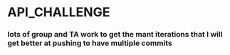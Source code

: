 # API_CHALLENGE


### lots of group and TA work to get the mant iterations that I will get better at pushing to have multiple commits
